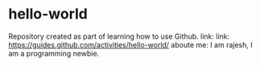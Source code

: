 # hello-world
Repository created as part of learning how to use Github.
link: link: https://guides.github.com/activities/hello-world/
aboute me: I am rajesh, I am a programming newbie.
